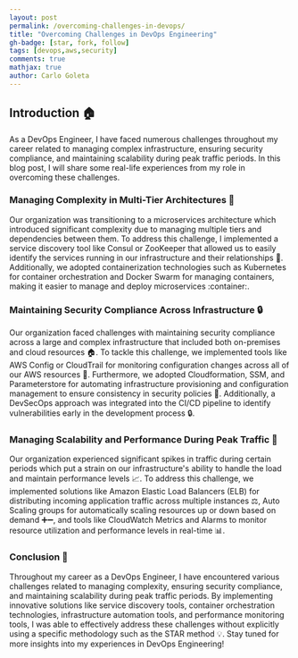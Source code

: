 ```yaml
---
layout: post
permalink: /overcoming-challenges-in-devops/
title: "Overcoming Challenges in DevOps Engineering"
gh-badge: [star, fork, follow]
tags: [devops,aws,security]
comments: true
mathjax: true
author: Carlo Goleta
---
```


## Introduction :house:
As a DevOps Engineer, I have faced numerous challenges throughout my career related to managing complex infrastructure, ensuring security compliance, and maintaining scalability during peak traffic periods. In this blog post, I will share some real-life experiences from my role in overcoming these challenges.

### Managing Complexity in Multi-Tier Architectures :microscope:
Our organization was transitioning to a microservices architecture which introduced significant complexity due to managing multiple tiers and dependencies between them. To address this challenge, I implemented a service discovery tool like Consul or ZooKeeper that allowed us to easily identify the services running in our infrastructure and their relationships 🔎. Additionally, we adopted containerization technologies such as Kubernetes for container orchestration and Docker Swarm for managing containers, making it easier to manage and deploy microservices :container:.

### Maintaining Security Compliance Across Infrastructure :lock:
Our organization faced challenges with maintaining security compliance across a large and complex infrastructure that included both on-premises and cloud resources 🏠. To tackle this challenge, we implemented tools like AWS Config or CloudTrail for monitoring configuration changes across all of our AWS resources 👀. Furthermore, we adopted Cloudformation, SSM, and Parameterstore for automating infrastructure provisioning and configuration management to ensure consistency in security policies :wrench:. Additionally, a DevSecOps approach was integrated into the CI/CD pipeline to identify vulnerabilities early in the development process 🔒.

### Managing Scalability and Performance During Peak Traffic :rocket:
Our organization experienced significant spikes in traffic during certain periods which put a strain on our infrastructure's ability to handle the load and maintain performance levels 📈. To address this challenge, we implemented solutions like Amazon Elastic Load Balancers (ELB) for distributing incoming application traffic across multiple instances :balance_scale:, Auto Scaling groups for automatically scaling resources up or down based on demand ➕➖, and tools like CloudWatch Metrics and Alarms to monitor resource utilization and performance levels in real-time 📊.

### Conclusion :clap:
Throughout my career as a DevOps Engineer, I have encountered various challenges related to managing complexity, ensuring security compliance, and maintaining scalability during peak traffic periods. By implementing innovative solutions like service discovery tools, container orchestration technologies, infrastructure automation tools, and performance monitoring tools, I was able to effectively address these challenges without explicitly using a specific methodology such as the STAR method 💡. Stay tuned for more insights into my experiences in DevOps Engineering!
